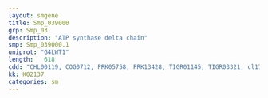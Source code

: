 ```yaml
---
layout: smgene
title: Smp_039000
grp: Smp_03
description: "ATP synthase delta chain"
smp: Smp_039000.1
uniprot: "G4LWT1"
length:   618
cdd: "CHL00119, COG0712, PRK05758, PRK13428, TIGR01145, TIGR03321, cl17210, pfam00213"
kk: K02137
categories: sm
---
```

